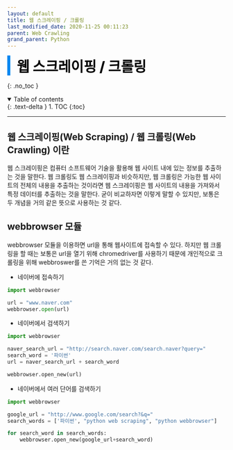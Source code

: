 ```yaml
---
layout: default
title: 웹 스크레이핑 / 크롤링
last_modified_date: 2020-11-25 00:11:23
parent: Web Crawling
grand_parent: Python
---
```


<div style="font-size:32px; font-weight: 800; border-left: 7px solid #0687f0; padding-left:15px !important; color:#000000; margin-bottom:15px;">웹 스크레이핑 / 크롤링</div>

{: .no_toc }

<details open markdown="block">
  <summary>
    Table of contents
  </summary>
  {: .text-delta }
1. TOC
{:toc}
</details>

---

## 웹 스크레이핑(Web Scraping) / 웹 크롤링(Web Crawling) 이란

웹 스크레이핑은 컴퓨터 소프트웨어 기술을 활용해 웹 사이트 내에 있는 정보를 추출하는 것을 말한다. 웹 크롤링도 웹 스크레이핑과 비슷하지만, 웹 크롤링은 가능한 웹 사이트의 전체의 내용을 추출하는 것이라면 웹 스크레이핑은 웹 사이트의 내용을 가져와서 특정 데이터를 추출하는 것을 말한다. 굳이 비교하자면 이렇게 말할 수 있지만, 보통은 두 개념을 거의 같은 뜻으로 사용하는 것 같다.

## webbrowser 모듈

webbrowser 모듈을 이용하면 url을 통해 웹사이트에 접속할 수 있다. 하지만 웹 크롤링을 할 때는 보통은 url을 열기 위해 chromedriver를 사용하기 때문에 개인적으로 크롤링을 위해 webbroswer를 쓴 기억은 거의 없는 것 같다.

- 네이버에 접속하기

```python
import webbrowser

url = "www.naver.com"
webbrowser.open(url)
```

- 네이버에서 검색하기

```python
import webbrowser

naver_search_url = "http://search.naver.com/search.naver?query="
search_word = '파이썬'
url = naver_search_url + search_word

webbrowser.open_new(url)
```

- 네이버에서 여러 단어를 검색하기

```python
import webbrowser

google_url = "http://www.google.com/search?&q="
search_words = ['파이썬', "python web scraping", "python webbrowser"]

for search_word in search_words:
    webbrowser.open_new(google_url+search_word)
```
